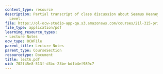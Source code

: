 ```yaml
---
content_type: resource
description: Partial transcript of class discussion about Seamus Heaney and The Spirit
  Level.
file: https://ol-ocw-studio-app-qa.s3.amazonaws.com/courses/21l-315-prizewinners-spring-2007/702f45e8513fd3bc23bebdfb4ef989c7_lect6.pdf
file_type: application/pdf
learning_resource_types:
- Lecture Notes
ocw_type: OCWFile
parent_title: Lecture Notes
parent_type: CourseSection
resourcetype: Document
title: lect6.pdf
uid: 702f45e8-513f-d3bc-23be-bdfb4ef989c7
---
```

